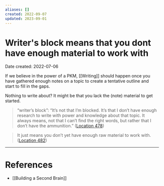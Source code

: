 ```yaml
---
aliases: []
created: 2022-09-07
updated: 2023-09-01
---
```


# Writer's block means that you dont have enough material to work with
Date created: 2022-07-06

If we believe in the power of a PKM, [[Writing]] should happen once you have gathered enough notes on a topic to create a tentative outline and start to fill in the gaps.

Nothing to write about? It might be that you lack the (note) material to get started.

> “writer’s block”: “It’s not that I’m blocked. It’s that I don’t have enough research to write with power and knowledge about that topic. It always means, not that I can’t find the right words, but rather that I don’t have the ammunition.” ([Location 478](https://readwise.io/to_kindle?action=open&asin=B09LVVN9L3&location=478))

> It just means you don’t yet have enough raw material to work with. ([Location 482](https://readwise.io/to_kindle?action=open&asin=B09LVVN9L3&location=482))

---
# References
* [[Building a Second Brain]]